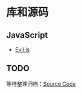 # 库和源码


## JavaScript

- [Evil.js](/maps/_source-code/javascript/evil)

## TODO

等待整理归档：[Source Code](/articles/source-code)
